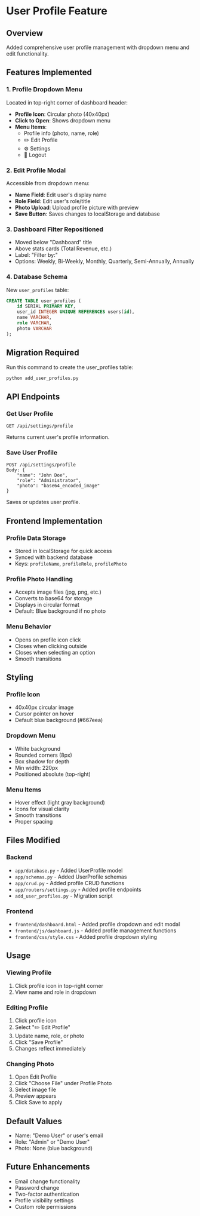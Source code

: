 # User Profile Feature

## Overview
Added comprehensive user profile management with dropdown menu and edit functionality.

## Features Implemented

### 1. Profile Dropdown Menu
Located in top-right corner of dashboard header:
- **Profile Icon**: Circular photo (40x40px)
- **Click to Open**: Shows dropdown menu
- **Menu Items**:
  - Profile info (photo, name, role)
  - ✏️ Edit Profile
  - ⚙️ Settings
  - 🚪 Logout

### 2. Edit Profile Modal
Accessible from dropdown menu:
- **Name Field**: Edit user's display name
- **Role Field**: Edit user's role/title
- **Photo Upload**: Upload profile picture with preview
- **Save Button**: Saves changes to localStorage and database

### 3. Dashboard Filter Repositioned
- Moved below "Dashboard" title
- Above stats cards (Total Revenue, etc.)
- Label: "Filter by:"
- Options: Weekly, Bi-Weekly, Monthly, Quarterly, Semi-Annually, Annually

### 4. Database Schema
New `user_profiles` table:
```sql
CREATE TABLE user_profiles (
    id SERIAL PRIMARY KEY,
    user_id INTEGER UNIQUE REFERENCES users(id),
    name VARCHAR,
    role VARCHAR,
    photo VARCHAR
);
```

## Migration Required

Run this command to create the user_profiles table:
```bash
python add_user_profiles.py
```

## API Endpoints

### Get User Profile
```
GET /api/settings/profile
```
Returns current user's profile information.

### Save User Profile
```
POST /api/settings/profile
Body: {
    "name": "John Doe",
    "role": "Administrator",
    "photo": "base64_encoded_image"
}
```
Saves or updates user profile.

## Frontend Implementation

### Profile Data Storage
- Stored in localStorage for quick access
- Synced with backend database
- Keys: `profileName`, `profileRole`, `profilePhoto`

### Profile Photo Handling
- Accepts image files (jpg, png, etc.)
- Converts to base64 for storage
- Displays in circular format
- Default: Blue background if no photo

### Menu Behavior
- Opens on profile icon click
- Closes when clicking outside
- Closes when selecting an option
- Smooth transitions

## Styling

### Profile Icon
- 40x40px circular image
- Cursor pointer on hover
- Default blue background (#667eea)

### Dropdown Menu
- White background
- Rounded corners (8px)
- Box shadow for depth
- Min width: 220px
- Positioned absolute (top-right)

### Menu Items
- Hover effect (light gray background)
- Icons for visual clarity
- Smooth transitions
- Proper spacing

## Files Modified

### Backend
- `app/database.py` - Added UserProfile model
- `app/schemas.py` - Added UserProfile schemas
- `app/crud.py` - Added profile CRUD functions
- `app/routers/settings.py` - Added profile endpoints
- `add_user_profiles.py` - Migration script

### Frontend
- `frontend/dashboard.html` - Added profile dropdown and edit modal
- `frontend/js/dashboard.js` - Added profile management functions
- `frontend/css/style.css` - Added profile dropdown styling

## Usage

### Viewing Profile
1. Click profile icon in top-right corner
2. View name and role in dropdown

### Editing Profile
1. Click profile icon
2. Select "✏️ Edit Profile"
3. Update name, role, or photo
4. Click "Save Profile"
5. Changes reflect immediately

### Changing Photo
1. Open Edit Profile
2. Click "Choose File" under Profile Photo
3. Select image file
4. Preview appears
5. Click Save to apply

## Default Values
- Name: "Demo User" or user's email
- Role: "Admin" or "Demo User"
- Photo: None (blue background)

## Future Enhancements
- Email change functionality
- Password change
- Two-factor authentication
- Profile visibility settings
- Custom role permissions
